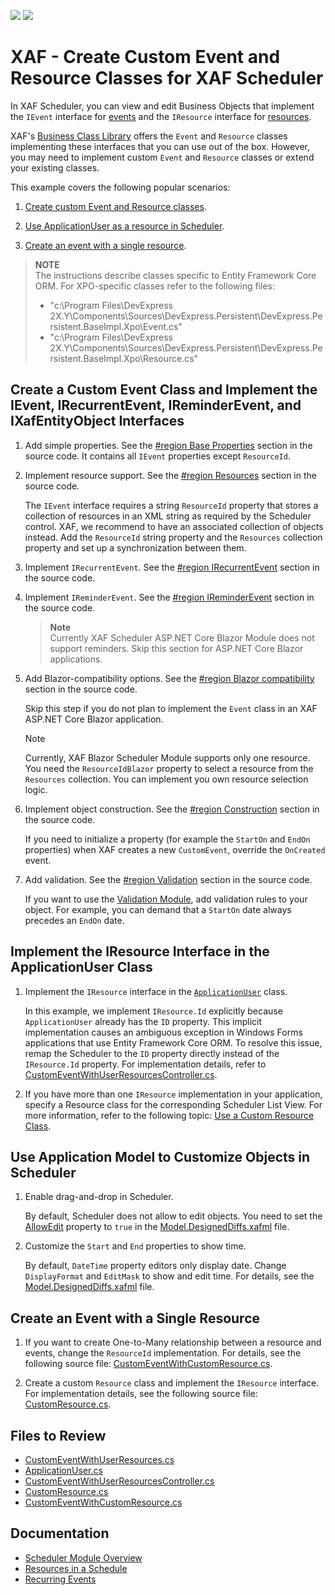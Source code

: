 <!-- default badges list -->
[![](https://img.shields.io/badge/Open_in_DevExpress_Support_Center-FF7200?style=flat-square&logo=DevExpress&logoColor=white)](https://supportcenter.devexpress.com/ticket/details/T1192223)
[![](https://img.shields.io/badge/📖_How_to_use_DevExpress_Examples-e9f6fc?style=flat-square)](https://docs.devexpress.com/GeneralInformation/403183)
<!-- default badges end -->
# XAF - Create Custom Event and Resource Classes for XAF Scheduler

In XAF Scheduler, you can view and edit Business Objects that implement the `IEvent` interface for [events](https://docs.devexpress.com/eXpressAppFramework/112812/event-planning-and-notifications/scheduler/scheduler-module-overview#events) and the `IResource` interface for [resources](https://docs.devexpress.com/eXpressAppFramework/112813/event-planning-and-notifications/scheduler/resources-in-a-schedule).

XAF's [Business Class Library](https://docs.devexpress.com/eXpressAppFramework/112571/business-model-design-orm/built-in-business-classes-and-interfaces) offers the `Event` and `Resource` classes implementing these interfaces that you can use out of the box. However, you may need to implement custom `Event` and `Resource` classes or extend your existing classes.

This example covers the following popular scenarios:

1. [Create custom Event and Resource classes](#create-a-custom-event-class-and-implement-the-ievent-irecurrentevent-ireminderevent-and-ixafentityobject-interfaces).

2. [Use ApplicationUser as a resource in Scheduler](#implement-the-iresource-interface-in-the-applicationuser-class).

3. [Create an event with a single resource](#create-an-event-with-a-single-resource).

> **NOTE**  
> The instructions describe classes specific to Entity Framework Core ORM. For XPO-specific classes refer to the following files:
> * "c:\Program Files\DevExpress 2X.Y\Components\Sources\DevExpress.Persistent\DevExpress.Persistent.BaseImpl.Xpo\Event.cs"
> * "c:\Program Files\DevExpress 2X.Y\Components\Sources\DevExpress.Persistent\DevExpress.Persistent.BaseImpl.Xpo\Resource.cs"

## Create a Custom Event Class and Implement the IEvent, IRecurrentEvent, IReminderEvent, and IXafEntityObject Interfaces

1. Add simple properties. See the [#region Base Properties](https://github.com/DevExpress-Examples/xaf-how-to-create-csutom-event-and-resource-classes-for-scheduler/blob/23.1.4%2B/CS/EFCore/CustomEventsAndResources.Module/BusinessObjects/CustomEventWithUserResources.cs#L29) section in the source code. It contains all `IEvent` properties except `ResourceId`.

2. Implement resource support. See the [#region Resources](https://github.com/DevExpress-Examples/xaf-how-to-create-csutom-event-and-resource-classes-for-scheduler/blob/23.1.4%2B/CS/EFCore/CustomEventsAndResources.Module/BusinessObjects/CustomEventWithUserResources.cs#L57) section in the source code.
    
    The `IEvent` interface requires a string `ResourceId` property that stores a collection of resources in an XML string as required by the Scheduler control. XAF, we recommend to have an associated collection of objects instead. Add the `ResourceId` string property and the `Resources` collection property and set up a synchronization between them.

3. Implement `IRecurrentEvent`. See the [#region IRecurrentEvent](https://github.com/DevExpress-Examples/xaf-how-to-create-csutom-event-and-resource-classes-for-scheduler/blob/23.1.4%2B/CS/EFCore/CustomEventsAndResources.Module/BusinessObjects/CustomEventWithUserResources.cs#L115) section in the source code.

4. Implement `IReminderEvent`. See the [#region IReminderEvent](https://github.com/DevExpress-Examples/xaf-how-to-create-csutom-event-and-resource-classes-for-scheduler/blob/23.1.4%2B/CS/EFCore/CustomEventsAndResources.Module/BusinessObjects/CustomEventWithUserResources.cs#L131) section in the source code.

    > **Note**  
    > Currently XAF Scheduler ASP.NET Core Blazor Module does not support reminders. Skip this section for ASP.NET Core Blazor applications.

5. Add Blazor-compatibility options. See the [#region Blazor compatibility](https://github.com/DevExpress-Examples/xaf-how-to-create-csutom-event-and-resource-classes-for-scheduler/blob/23.1.4%2B/CS/EFCore/CustomEventsAndResources.Module/BusinessObjects/CustomEventWithUserResources.cs#L272) section in the source code.

    Skip this step if you do not plan to implement the `Event` class in an XAF ASP.NET Core Blazor application.

    > [!NOTE]
    > Currently, XAF Blazor Scheduler Module supports only one resource. You need the `ResourceIdBlazor` property to select a resource from the `Resources` collection. You can implement you own resource selection logic.

6. Implement object construction. See the [#region Construction](https://github.com/DevExpress-Examples/xaf-how-to-create-csutom-event-and-resource-classes-for-scheduler/blob/23.1.4%2B/CS/EFCore/CustomEventsAndResources.Module/BusinessObjects/CustomEventWithUserResources.cs#L296) section in the source code.

    If you need to initialize a property (for example the `StartOn` and `EndOn` properties) when XAF creates a new `CustomEvent`, override the `OnCreated` event.

7. Add validation. See the [#region Validation](https://github.com/DevExpress-Examples/xaf-how-to-create-csutom-event-and-resource-classes-for-scheduler/blob/23.1.4%2B/CS/EFCore/CustomEventsAndResources.Module/BusinessObjects/CustomEventWithUserResources.cs#L304) section in the source code.

    If you want to use the [Validation Module](https://docs.devexpress.com/eXpressAppFramework/113684/validation-module), add validation rules to your object. For example, you can demand that a `StartOn` date always precedes an `EndOn` date.

## Implement the IResource Interface in the ApplicationUser Class

1. Implement the `IResource` interface in the [`ApplicationUser`](https://github.com/DevExpress-Examples/xaf-how-to-create-csutom-event-and-resource-classes-for-scheduler/blob/23.1.4%2B/CS/EFCore/CustomEventsAndResources.Module/BusinessObjects/ApplicationUser.cs) class.

   In this example, we implement `IResource.Id` explicitly because `ApplicationUser` already has the `ID` property. This implicit implementation causes an ambiguous exception in Windows Forms applications that use Entity Framework Core ORM. To resolve this issue, remap the Scheduler to the `ID` property directly instead of the `IResource.Id` property. For implementation details, refer to [CustomEventWithUserResourcesController.cs](https://github.com/DevExpress-Examples/xaf-how-to-create-csutom-event-and-resource-classes-for-scheduler/blob/23.1.4%2B/CS/EFCore/CustomEventsAndResources.Win/Controllers/CustomEventWithUserResourcesController.cs).

3. If you have more than one `IResource` implementation in your application, specify a Resource class for the corresponding Scheduler List View. For more information, refer to the following topic: [Use a Custom Resource Class](https://docs.devexpress.com/eXpressAppFramework/112813/event-planning-and-notifications/scheduler/resources-in-a-schedule#use-a-custom-resource-class).

## Use Application Model to Customize Objects in Scheduler

1. Enable drag-and-drop in Scheduler.

    By default, Scheduler does not allow to edit objects. You need to set the [AllowEdit](https://docs.devexpress.com/eXpressAppFramework/DevExpress.ExpressApp.Model.IModelView.AllowEdit) property to `true` in the [Model.DesignedDiffs.xafml](https://github.com/DevExpress-Examples/xaf-how-to-create-csutom-event-and-resource-classes-for-scheduler/blob/23.1.4%2B/CS/EFCore/CustomEventsAndResources.Module/Model.DesignedDiffs.xafml) file.

2. Customize the `Start` and `End` properties to show time.

    By default, `DateTime` property editors only display date. Change `DisplayFormat` and `EditMask` to show and edit time. For details, see the [Model.DesignedDiffs.xafml](https://github.com/DevExpress-Examples/xaf-how-to-create-csutom-event-and-resource-classes-for-scheduler/blob/23.1.4%2B/CS/EFCore/CustomEventsAndResources.Module/Model.DesignedDiffs.xafml) file.

## Create an Event with a Single Resource

1. If you want to create One-to-Many relationship between a resource and events, change the `ResourceId` implementation. For details, see the following source file: [CustomEventWithCustomResource.cs](https://github.com/DevExpress-Examples/xaf-how-to-create-csutom-event-and-resource-classes-for-scheduler/blob/23.1.4%2B/CS/EFCore/CustomEventsAndResources.Module/BusinessObjects/CustomEventWithCustomResource.cs).

2. Create a custom `Resource` class and implement the `IResource` interface. For implementation details, see the following source file: [CustomResource.cs](https://github.com/DevExpress-Examples/xaf-how-to-create-csutom-event-and-resource-classes-for-scheduler/blob/23.1.4%2B/CS/EFCore/CustomEventsAndResources.Module/BusinessObjects/CustomResource.cs).

## Files to Review

- [CustomEventWithUserResources.cs](https://github.com/DevExpress-Examples/xaf-how-to-create-csutom-event-and-resource-classes-for-scheduler/blob/23.1.4%2B/CS/EFCore/CustomEventsAndResources.Module/BusinessObjects/CustomEventWithUserResources.cs)
- [ApplicationUser.cs](https://github.com/DevExpress-Examples/xaf-how-to-create-csutom-event-and-resource-classes-for-scheduler/blob/23.1.4%2B/CS/EFCore/CustomEventsAndResources.Module/BusinessObjects/ApplicationUser.cs)
- [CustomEventWithUserResourcesController.cs](https://github.com/DevExpress-Examples/xaf-how-to-create-csutom-event-and-resource-classes-for-scheduler/blob/23.1.4%2B/CS/EFCore/CustomEventsAndResources.Win/Controllers/CustomEventWithUserResourcesController.cs)
- [CustomResource.cs](https://github.com/DevExpress-Examples/xaf-how-to-create-csutom-event-and-resource-classes-for-scheduler/blob/23.1.4%2B/CS/EFCore/CustomEventsAndResources.Module/BusinessObjects/CustomResource.cs)
- [CustomEventWithCustomResource.cs](https://github.com/DevExpress-Examples/xaf-how-to-create-csutom-event-and-resource-classes-for-scheduler/blob/23.1.4%2B/CS/EFCore/CustomEventsAndResources.Module/BusinessObjects/CustomEventWithCustomResource.cs)

## Documentation

- [Scheduler Module Overview](https://docs.devexpress.com/eXpressAppFramework/112812/event-planning-and-notifications/scheduler/scheduler-module-overview)
- [Resources in a Schedule](https://docs.devexpress.com/eXpressAppFramework/112813/event-planning-and-notifications/scheduler/resources-in-a-schedule)
- [Recurring Events](https://docs.devexpress.com/eXpressAppFramework/113128/event-planning-and-notifications/scheduler/recurring-events)
